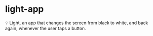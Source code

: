 # light-app
💡 Light, an app that changes the screen from black to white, and back again, whenever the user taps a button.
